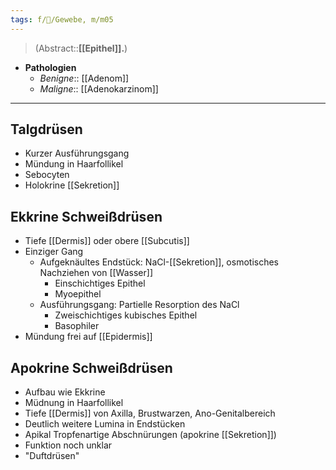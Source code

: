```yaml
---
tags: f/🔬/Gewebe, m/m05
---
```

> (Abstract::**[[Epithel]].**)
- **Pathologien**
	- *Benigne*:: [[Adenom]]
	- *Maligne*:: [[Adenokarzinom]]
---
## Talgdrüsen

- Kurzer Ausführungsgang
- Mündung in Haarfollikel
- Sebocyten
- Holokrine [[Sekretion]]

## Ekkrine Schweißdrüsen

- Tiefe [[Dermis]] oder obere [[Subcutis]]
- Einziger Gang
    - Aufgeknäultes Endstück: NaCl-[[Sekretion]], osmotisches Nachziehen von [[Wasser]]
        - Einschichtiges Epithel
        - Myoepithel
    - Ausführungsgang: Partielle Resorption des NaCl
        - Zweischichtiges kubisches Epithel
        - Basophiler
- Mündung frei auf [[Epidermis]]

## 

## Apokrine Schweißdrüsen

- Aufbau wie Ekkrine
- Müdnung in Haarfollikel
- Tiefe [[Dermis]] von Axilla, Brustwarzen, Ano-Genitalbereich
- Deutlich weitere Lumina in Endstücken
- Apikal Tropfenartige Abschnürungen (apokrine [[Sekretion]])
- Funktion noch unklar
- "Duftdrüsen"